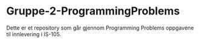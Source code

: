 # Gruppe-2-ProgrammingProblems
Dette er et repository som går gjennom Programming Problems oppgavene til innlevering i IS-105. 

